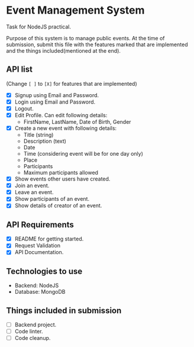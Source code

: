# Event Management System

Task for NodeJS practical.

Purpose of this system is to manage public events. At the time of submission, submit this file with the features marked that are implemented and the things included(mentioned at the end).

## API list

(Change `[ ]` to `[X]` for features that are implemented)
 
- [X] Signup using Email and Password.
- [X] Login using Email and Password.
- [X] Logout.
- [X] Edit Profile. Can edit following details:
  - FirstName, LastName, Date of Birth, Gender
- [X] Create a new event with following details:
  - Title (string)
  - Description (text)
  - Date
  - Time (considering event will be for one day only)
  - Place
  - Participants
  - Maximum participants allowed
- [X] Show events other users have created.
- [X] Join an event.
- [X] Leave an event.
- [X] Show participants of an event.
- [X] Show details of creator of an event.
 
## API Requirements

- [X] README for getting started.
- [X] Request Validation
- [X] API Documentation.

## Technologies to use

- Backend: NodeJS
- Database: MongoDB

## Things included in submission

- [ ] Backend project.
- [ ] Code linter.
- [ ] Code cleanup.
